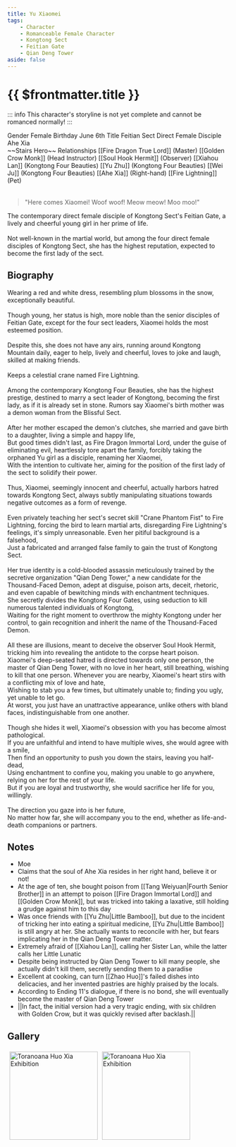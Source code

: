 ```yaml
---
title: Yu Xiaomei
tags:
    - Character
    - Romanceable Female Character
    - Kongtong Sect
    - Feitian Gate
    - Qian Deng Tower
aside: false
---
```


# {{ $frontmatter.title }}

::: info
This character's storyline is not yet complete and cannot be romanced normally!
:::

<ChTabs position="bottom">
	<ChTab title="First Encounter">
		<ChMeet 
			src='/images/characters/girl_3/normal.webp' 
			nameTitle='Feitian Sect Disciple'
			nameMain='Yu Xiaomei'
			desc="The contemporary direct female disciple of Kongtong Sect's Feitian Gate, a lively and cheerful young girl in her prime of life.<br>Not well-known in the martial world, but among the four direct female disciples of Kongtong Sect, she has the highest reputation, expected to become the first lady of the sect."
			:animation=true
		/>
	</ChTab>
	<ChTab title="Smile">
		<Ch 
			src='/images/characters/girl_3/shy2.webp' 
			position='right'/>
		<ChName
			nameZh='微笑'
			nameEn='Smile'/>
	</ChTab>
	<ChTab title="Laugh">
		<Ch 
			src='/images/characters/girl_3/laugh2.webp' 
			position='right'/>
		<ChName
			nameZh='大笑'
			nameEn='Laugh heartily'/>
	</ChTab>
	<ChTab title="Kira">
		<Ch 
			src='/images/characters/girl_3/laugh3.webp' 
			position='right'/>
		<ChName
			nameZh='（<ゝω·）☆'
			nameEn='Kira'/>
	</ChTab>
	<ChTab title="Embarrassed">
		<Ch 
			src='/images/characters/girl_3/nervous2.webp' 
			position='right'/>
		<ChName
			nameZh='尷尬'
			nameEn='Ah...'/>
	</ChTab>
	<ChTab title="Startled">
		<Ch 
			src='/images/characters/girl_3/nervous3.webp' 
			position='right'/>
		<ChName
			nameZh='驚嚇'
			nameEn='Ah!'/>
	</ChTab>
	<ChTab title="Angry">
		<Ch 
			src='/images/characters/girl_3/angry1.webp' 
			position='right'/>
		<ChName
			nameZh='生氣'
			nameEn='Angry'/>
	</ChTab>
	<ChTab title="Very Angry">
		<Ch 
			src='/images/characters/girl_3/angry2.webp' 
			position='right'/>
		<ChName
			nameZh='生氣'
			nameEn='Angry'/>
	</ChTab>
	<ChTab title="Kill">
		<Ch 
			src='/images/characters/girl_3/angry3.webp' 
			position='right'/>
		<ChName
			nameZh='塊陶啊'
			nameEn='Run!!'/>
	</ChTab>
	<ChTab title="Shy">
		<Ch 
			src='/images/characters/girl_3/shy3.webp' 
			position='right'/>
		<ChName
			nameZh='害羞'
			nameEn='Shy'/>
	</ChTab>
	<ChTab title="Shy...?">
		<Ch 
			src='/images/characters/girl_3/shy4.webp' 
			position='right'/>
		<ChName
			nameZh='害羞'
			nameEn='Shy'/>
	</ChTab>
	<ChTab title="Defeated">
		<Ch 
			src='/images/characters/girl_3/hurt.webp' 
			position='right'/>
		<ChName
			nameZh='敗北'
			nameEn='Lose'/>
	</ChTab>
</ChTabs>

<InfoList>
	<Info title='Character Information' :open=true>
		<table>
			<ChTr>
				<ChTd isTitle=true>
					Gender
				</ChTd>
				<ChTd>
					Female
				</ChTd>
			</ChTr>
			<ChTr>
				<ChTd isTitle=true>
				    Birthday
				</ChTd>
				<ChTd>
				    June 6th
				</ChTd>
			</ChTr>
			<ChTr>
				<ChTd isTitle=true>
					Title
				</ChTd>
				<ChTd>
					Feitian Sect Direct Female Disciple<br>Ahe Xia<br>~~Stairs Hero~~
				</ChTd>
			</ChTr>
			<ChTr>
				<ChTd isTitle=true position='center'>
					Relationships
				</ChTd>
			</ChTr>
			<ChTr>
				<ChTd position='center'>
					[[Fire Dragon True Lord]] (Master)
				</ChTd>
			</ChTr>
			<ChTr>
				<ChTd position='center'>
					[[Golden Crow Monk]] (Head Instructor)
				</ChTd>
			</ChTr>
			<ChTr>
				<ChTd position='center'>
					[[Soul Hook Hermit]] (Observer)
				</ChTd>
			</ChTr>
			<ChTr>
				<ChTd position='center'>
					[[Xiahou Lan]] (Kongtong Four Beauties)
				</ChTd>
			</ChTr>
			<ChTr>
				<ChTd position='center'>
					[[Yu Zhu]] (Kongtong Four Beauties)
				</ChTd>
			</ChTr>
			<ChTr>
				<ChTd position='center'>
					[[Wei Ju]] (Kongtong Four Beauties)
				</ChTd>
			</ChTr>
			<ChTr>
				<ChTd position='center'>
					[[Ahe Xia]] (Right-hand)
				</ChTd>
			</ChTr>
			<ChTr>
				<ChTd position='center'>
					[[Fire Lightning]] (Pet)
				</ChTd>
			</ChTr>
		</table>
	</Info>
</InfoList>

> "Here comes Xiaomei! Woof woof! Meow meow! Moo moo!"

The contemporary direct female disciple of Kongtong Sect's Feitian Gate, a lively and cheerful young girl in her prime of life.
<br><br>
Not well-known in the martial world, but among the four direct female disciples of Kongtong Sect, she has the highest reputation, expected to become the first lady of the sect.

<div style="clear:both;"></div>

## Biography

<Tabs>
  <Tab title="Biography One">
	Wearing a red and white dress, resembling plum blossoms in the snow, exceptionally beautiful.<br><br>
	Though young, her status is high, more noble than the senior disciples of Feitian Gate, except for the four sect leaders, Xiaomei holds the most esteemed position.<br><br>
	Despite this, she does not have any airs, running around Kongtong Mountain daily, eager to help, lively and cheerful, loves to joke and laugh, skilled at making friends.<br><br>
	Keeps a celestial crane named Fire Lightning.<br><br>
	Among the contemporary Kongtong Four Beauties, she has the highest prestige, destined to marry a sect leader of Kongtong, becoming the first lady, as if it is already set in stone.
  </Tab>
  <Tab title="Biography Two">
	Rumors say Xiaomei's birth mother was a demon woman from the Blissful Sect.<br><br>
	After her mother escaped the demon's clutches, she married and gave birth to a daughter, living a simple and happy life,<br>
	But good times didn't last, as Fire Dragon Immortal Lord, under the guise of eliminating evil, heartlessly tore apart the family, forcibly taking the orphaned Yu girl as a disciple, renaming her Xiaomei,<br>
	With the intention to cultivate her, aiming for the position of the first lady of the sect to solidify their power.<br><br>
	Thus, Xiaomei, seemingly innocent and cheerful, actually harbors hatred towards Kongtong Sect, always subtly manipulating situations towards negative outcomes as a form of revenge.<br><br>
	Even privately teaching her sect's secret skill "Crane Phantom Fist" to Fire Lightning, forcing the bird to learn martial arts, disregarding Fire Lightning's feelings, it's simply unreasonable.
  </Tab>
  <Tab title="Biography Three">
	Even her pitiful background is a falsehood,<br>
	Just a fabricated and arranged false family to gain the trust of Kongtong Sect.<br><br>
	Her true identity is a cold-blooded assassin meticulously trained by the secretive organization "Qian Deng Tower," a new candidate for the Thousand-Faced Demon, adept at disguise, poison arts, deceit, rhetoric, and even capable of bewitching minds with enchantment techniques.<br>
	She secretly divides the Kongtong Four Gates, using seduction to kill numerous talented individuals of Kongtong, <br>
	Waiting for the right moment to overthrow the mighty Kongtong under her control, to gain recognition and inherit the name of the Thousand-Faced Demon.<br><br>
	All these are illusions, meant to deceive the observer Soul Hook Hermit, tricking him into revealing the antidote to the corpse heart poison.<br>
	Xiaomei's deep-seated hatred is directed towards only one person, the master of Qian Deng Tower, with no love in her heart, still breathing, wishing to kill that one person.
  </Tab>
  <Tab title="Biography Four">
	Whenever you are nearby, Xiaomei's heart stirs with a conflicting mix of love and hate, <br>
	Wishing to stab you a few times, but ultimately unable to; finding you ugly, yet unable to let go.<br>
	At worst, you just have an unattractive appearance, unlike others with bland faces, indistinguishable from one another.<br><br>
	Though she hides it well, Xiaomei's obsession with you has become almost pathological.<br>
	If you are unfaithful and intend to have multiple wives, she would agree with a smile,<br>
	Then find an opportunity to push you down the stairs, leaving you half-dead,<br>
	Using enchantment to confine you, making you unable to go anywhere, relying on her for the rest of your life.<br>
	But if you are loyal and trustworthy, she would sacrifice her life for you, willingly.<br><br>
	The direction you gaze into is her future,<br>
	No matter how far, she will accompany you to the end, whether as life-and-death companions or partners.
  </Tab>
</Tabs>

## Notes

-   Moe
-   Claims that the soul of Ahe Xia resides in her right hand, believe it or not!
-   At the age of ten, she bought poison from [[Tang Weiyuan|Fourth Senior Brother]] in an attempt to poison [[Fire Dragon Immortal Lord]] and [[Golden Crow Monk]], but was tricked into taking a laxative, still holding a grudge against him to this day
-   Was once friends with [[Yu Zhu|Little Bamboo]], but due to the incident of tricking her into eating a spiritual medicine, [[Yu Zhu|Little Bamboo]] is still angry at her. She actually wants to reconcile with her, but fears implicating her in the Qian Deng Tower matter.
-   Extremely afraid of [[Xiahou Lan]], calling her Sister Lan, while the latter calls her Little Lunatic
-   Despite being instructed by Qian Deng Tower to kill many people, she actually didn't kill them, secretly sending them to a paradise
-   Excellent at cooking, can turn [[Zhao Huo]]'s failed dishes into delicacies, and her invented pastries are highly praised by the locals.
-   According to <EndIcon no="11">Ending 11</EndIcon>'s dialogue, if there is no bond, she will eventually become the master of Qian Deng Tower
-   <MarkdownWrapper>||In fact, the initial version had a very tragic ending, with six children with Golden Crow, but it was quickly revised after backlash.||</MarkdownWrapper>

## Gallery

<div style="display: flex; flex-wrap: wrap;">
    <div>
        <img src="/images/collab/20241220_toranoana/photo_14.webp" alt="Toranoana Huo Xia Exhibition" style="width:200px; margin:5px"/>
    </div>
	<div>
        <img src="/images/collab/20241220_toranoana/photo_15.webp" alt="Toranoana Huo Xia Exhibition" style="width:200px; margin:5px"/>
    </div>
</div>
